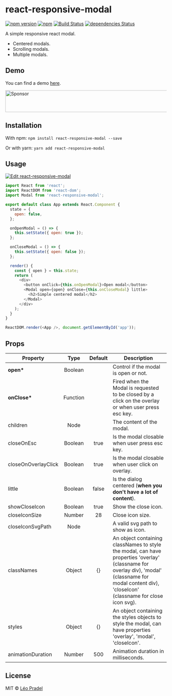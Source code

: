 # react-responsive-modal

[![npm version](https://badge.fury.io/js/react-responsive-modal.svg)](https://badge.fury.io/js/react-responsive-modal)
[![npm](https://img.shields.io/npm/dm/react-responsive-modal.svg)](https://www.npmjs.com/package/react-responsive-modal)
[![Build Status](https://travis-ci.org/pradel/react-responsive-modal.svg?branch=master)](https://travis-ci.org/pradel/react-responsive-modal)
[![dependencies Status](https://david-dm.org/pradel/react-responsive-modal/status.svg)](https://david-dm.org/pradel/react-responsive-modal)

A simple responsive react modal.

* Centered modals.
* Scrolling modals.
* Multiple modals.

## Demo

You can find a demo [here](https://react-responsive-modal.leopradel.com/).

<a target='_blank' rel='nofollow' href='https://app.codesponsor.io/link/TPcxj3ZMAXdSxzhvJ7SzjaQY/pradel/react-responsive-modal'>
  <img alt='Sponsor' width='888' height='68' src='https://app.codesponsor.io/embed/TPcxj3ZMAXdSxzhvJ7SzjaQY/pradel/react-responsive-modal.svg' />
</a>

## Installation

With npm: `npm install react-responsive-modal --save`

Or with yarn: `yarn add react-responsive-modal`

## Usage

[![Edit react-responsive-modal](https://codesandbox.io/static/img/play-codesandbox.svg)](https://codesandbox.io/s/9jxp669j2o)

```javascript
import React from 'react';
import ReactDOM from 'react-dom';
import Modal from 'react-responsive-modal';

export default class App extends React.Component {
  state = {
    open: false,
  };

  onOpenModal = () => {
    this.setState({ open: true });
  };

  onCloseModal = () => {
    this.setState({ open: false });
  };

  render() {
    const { open } = this.state;
    return (
      <div>
        <button onClick={this.onOpenModal}>Open modal</button>
        <Modal open={open} onClose={this.onCloseModal} little>
          <h2>Simple centered modal</h2>
        </Modal>
      </div>
    );
  }
}

ReactDOM.render(<App />, document.getElementById('app'));
```

## Props

| Property            |   Type   | Default | Description                                                                                                                                                                                           |
| ------------------- | :------: | :-----: | ----------------------------------------------------------------------------------------------------------------------------------------------------------------------------------------------------- |
| **open\***          | Boolean  |         | Control if the modal is open or not.                                                                                                                                                                  |
| **onClose\***       | Function |         | Fired when the Modal is requested to be closed by a click on the overlay or when user press esc key.                                                                                                  |
| children            |   Node   |         | The content of the modal.                                                                                                                                                                             |
| closeOnEsc          | Boolean  |  true   | Is the modal closable when user press esc key.                                                                                                                                                        |
| closeOnOverlayClick | Boolean  |  true   | Is the modal closable when user click on overlay.                                                                                                                                                     |
| little              | Boolean  |  false  | Is the dialog centered (**when you don't have a lot of content**).                                                                                                                                    |
| showCloseIcon       | Boolean  |  true   | Show the close icon.                                                                                                                                                                                  |
| closeIconSize       |  Number  |   28    | Close icon size.                                                                                                                                                                                      |
| closeIconSvgPath    |   Node   |         | A valid svg path to show as icon.                                                                                                                                                                     |
| classNames          |  Object  |   {}    | An object containing classNames to style the modal, can have properties 'overlay' (classname for overlay div), 'modal' (classname for modal content div), 'closeIcon' (classname for close icon svg). |
| styles              |  Object  |   {}    | An object containing the styles objects to style the modal, can have properties 'overlay', 'modal', 'closeIcon'.                                                                                      |
| animationDuration   |  Number  |   500   | Animation duration in milliseconds.                                                                                                                                                                   |

## License

MIT © [Léo Pradel](https://www.leopradel.com/)
